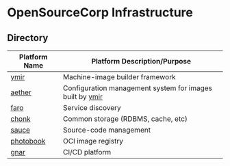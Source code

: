 # OpenSourceCorp Infrastructure

## Directory

| Platform Name            | Platform Description/Purpose
| -------------            | ----------------------------
| [ymir](./ymir)           | Machine-image builder framework
| [aether](./aether)       | Configuration management system for images built by [ymir](./ymir)
| [faro](./faro)           | Service discovery
| [chonk](./chonk)         | Common storage (RDBMS, cache, etc)
| [sauce](./sauce)         | Source-code management
| [photobook](./photobook) | OCI image registry
| [gnar](./gnar)           | CI/CD platform
